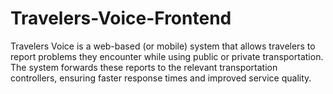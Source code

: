 # Travelers-Voice-Frontend
Travelers Voice  is a web-based (or mobile) system that allows travelers to report problems they encounter while using public or private transportation. The system forwards these reports to the relevant transportation controllers, ensuring faster response times and improved service quality.

